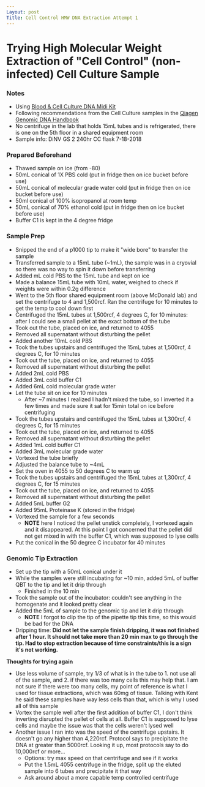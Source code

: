 ```yaml
---
Layout: post
Title: Cell Control HMW DNA Extraction Attempt 1
---
```


# Trying High Molecular Weight Extraction of "Cell Control" (non-infected) Cell Culture Sample

### Notes
- Using [Blood & Cell Culture DNA Midi Kit](https://www.qiagen.com/sg/shop/pcr/blood-and-cell-culture-dna-midi-kit/)
- Following recommendations from the Cell Culture samples in the [Qiagen Genomic DNA Handbook](https://drive.google.com/file/d/1250IIxuq1mIid2FHv9263cILgDrpbovw/view?usp=sharing)
- No centrifuge in the lab that holds 15mL tubes and is refrigerated, there is one on the 5th floor in a shared equipment room
- Sample info: DiNV GS 2 240hr CC flask 7-18-2018

### Prepared Beforehand
- Thawed sample on ice (from -80)
- 50mL conical of 1X PBS cold (put in fridge then on ice bucket before use)
- 50mL conical of molecular grade water cold (put in fridge then on ice bucket before use)
- 50ml conical of 100% isopropanol at room temp
- 50mL conical of 70% ethanol cold (put in fridge then on ice bucket before use)
- Buffer C1 is kept in the 4 degree fridge

### Sample Prep
- Snipped the end of a p1000 tip to make it "wide bore" to transfer the sample
- Transferred sample to a 15mL tube (~1mL), the sample was in a cryovial so there was no way to spin it down before transferring
- Added mL cold PBS to the 15mL tube and kept on ice
- Made a balance 15mL tube with 10mL water, weighed to check if weights were within 0.2g difference
- Went to the 5th floor shared equipment room (above McDonald lab) and set the centrifuge to 4 and 1,500rcf. Ran the centrifuge for 10 minutes to get the temp to cool down first
- Centrifuged the 15mL tubes at 1,500rcf, 4 degrees C, for 10 minutes: after I could see a small pellet at the exact bottom of the tube
- Took out the tube, placed on ice, and returned to 4055
- Removed all supernatant without disturbing the pellet
- Added another 10mL cold PBS
- Took the tubes upstairs and centrifuged the 15mL tubes at 1,500rcf, 4 degrees C, for 10 minutes
- Took out the tube, placed on ice, and returned to 4055
- Removed all supernatant without disturbing the pellet
- Added 2mL cold PBS
- Added 3mL cold buffer C1
- Added 6mL cold molecular grade water
- Let the tube sit on ice for 10 minutes
  - After ~7 minutes I realized I hadn't mixed the tube, so I inverted it a few times and made sure it sat for 15min total on ice before centrifuging
- Took the tubes upstairs and centrifuged the 15mL tubes at 1,300rcf, 4 degrees C, for 15 minutes
- Took out the tube, placed on ice, and returned to 4055
- Removed all supernatant without disturbing the pellet
- Added 1mL cold buffer C1
- Added 3mL molecular grade water
- Vortexed the tube briefly
- Adjusted the balance tube to ~4mL
- Set the oven in 4055 to 50 degrees C to warm up
- Took the tubes upstairs and centrifuged the 15mL tubes at 1,300rcf, 4 degrees C, for 15 minutes
- Took out the tube, placed on ice, and returned to 4055
- Removed all supernatant without disturbing the pellet
- Added 5mL buffer G2
- Added 95mL Proteinase K (stored in the fridge)
- Vortexed the sample for a few seconds
  - **NOTE** here I noticed the pellet unstick completely, I vortexed again and it disappeared. At this point I got concerned that the pellet did not get mixed in with the buffer C1, which was supposed to lyse cells
- Put the conical in the 50 degree C incubator for 40 minutes

### Genomic Tip Extraction
- Set up the tip with a 50mL conical under it
- While the samples were still incubating for ~10 min, added 5mL of buffer QBT to the tip and let it drip through
  - Finished in the 10 min
- Took the sample out of the incubator: couldn't see anything in the homogenate and it looked pretty clear
- Added the 5mL of sample to the genomic tip and let it drip through
  - **NOTE** I forgot to clip the tip of the pipette tip this time, so this would be bad for the DNA
- Dripping time: **Did not let the sample finish dripping, it was not finished after 1 hour. It should not take more than 20 min max to go through the tip. Had to stop extraction because of time constraints/this is a sign it's not working.**

**Thoughts for trying again**
- Use less volume of sample, try 1/3 of what is in the tube to 1. not use all of the sample, and 2. if there was too many cells this may help that. I am not sure if there were too many cells, my point of reference is what I used for tissue extractions, which was 60mg of tissue. Talking with Kent he said these samples have way less cells than that, which is why I used all of this sample
- Vortex the sample well after the first addition of buffer C1, I don't think inverting disrupted the pellet of cells at all. Buffer C1 is supposed to lyse cells and maybe the issue was that the cells weren't lysed well
- Another issue I ran into was the speed of the centrifuge upstairs. It doesn't go any higher than 4,220rcf. Protocol says to precipitate the DNA at greater than 5000rcf. Looking it up, most protocols say to do 10,000rcf or more...
  - Options: try max speed on that centrifuge and see if it works
  - Put the 1.5mL 4055 centrifuge in the fridge, split up the eluted sample into 6 tubes and precipitate it that way
  - Ask around about a more capable temp controlled centrifuge 
